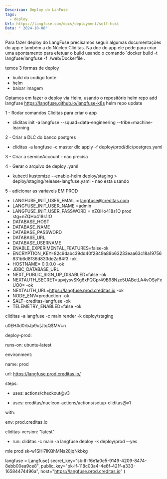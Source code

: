 ```yaml
---
Descricao: Deploy do LanFuse
tags:
  - deploy
Url: https://langfuse.com/docs/deployment/self-host
Data: " 2024-10-08"
---
```

Para fazer deploy do LangFuse precisamos seguir algumas documentações do app e também a do Núcleo Cliditas.
Na doc do app ele pede para criar uma apontamento para efetuar o build usando o comando `docker build -t langfuse/langfuse -f ./web/Dockerfile .

temos 3 formas de deploy 
- build do codigo fonte
- helm
- baixar imagem

Optamos em fazer o deploy via Helm, usando o repositório 
helm repo add langfuse https://langfuse.github.io/langfuse-k8s
helm repo update

1 - Rodar comandos Cliditas para criar o app
- cliditas init -a langfuse --squad=data-engineering --tribe=machine-learning

2 - Criar a DLC do banco postgres
- cliditas -a langfuse -c master dlc apply -f deploy/prod/dlc/postgres.yaml

3 - Criar a serviceAccount - nao precisa

4 - Gerar o arquivo de deploy .yaml
- kubectl kustomize --enable-helm deploy/staging > deploy/staging/release-langfuse.yaml - nao esta usando

5 - adicionar as variaveis EM PROD
- LANGFUSE_INIT_USER_EMAIL = langfuse@creditas.com
- LANGFUSE_INIT_USER_NAME =admin
- LANGFUSE_INIT_USER_PASSWORD = nZQHo418s1O prod stg=nZQHo418s1!O
- DATABASE_HOST
- DATABASE_NAME
- DATABASE_PASSWORD
- DATABASE_URL
- DATABASE_USERNAME
- ENABLE_EXPERIMENTAL_FEATURES=false-ok
- ENCRYPTION_KEY=82c9dabc39dd40f2849a89b63233eaa63c18a19756831b6d8f36d833de2a84f3 -ok
- HOSTNAME= 0.0.0.0 -ok
- JDBC_DATABASE_URL
- NEXT_PUBLIC_SIGN_UP_DISABLED=false -ok
- NEXTAUTH_SECRET=upvjysvSKg6xFQCpr49B98Nze5UABetLA4vOSyFxUO0= -ok
- NEXTAUTH_URL=https://langfuse.prod.creditas.io -ok
- NODE_ENV=production -ok
- SALT=creditas-langfuse -ok
- TELEMETRY_ENABLED=false -ok

cliditas -a langfuse -c main render -k deploy/staging

u0EH#d0rbJp9u[JtqQ$MV+n


deploy-prod:

runs-on: ubuntu-latest

environment:

name: prod

url: https://langfuse.prod.creditas.io/

steps:

- uses: actions/checkout@v3

- uses: creditas/nucleon-actions/actions/setup-cliditas@v1

with:

env: prod.creditas.io

cliditas-version: "latest"

- run: cliditas -c main -a langfuse deploy -k deploy/prod --yes


mle
prod sk-w1SHi7lKQhMNs28jqNkbkg

langfuse = Langfuse( secret_key="sk-lf-f6e1a0e5-9149-4209-8474-8ebb00ea9ce8", public_key="pk-lf-118c03a4-4e6f-421f-a333-16584474496a", host="https://langfuse.prod.creditas.io" )


